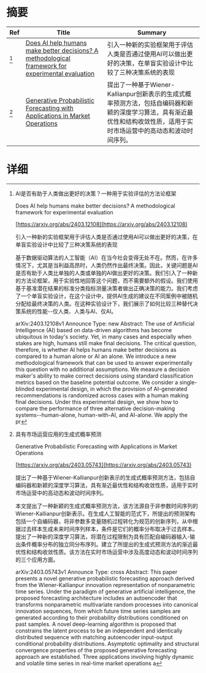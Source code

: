# 摘要

| Ref | Title | Summary |
| --- | --- | --- |
| [^1] | [Does AI help humans make better decisions? A methodological framework for experimental evaluation](https://arxiv.org/abs/2403.12108) | 引入一种新的实验框架用于评估人类是否通过使用AI可以做出更好的决策，在单盲实验设计中比较了三种决策系统的表现 |
| [^2] | [Generative Probabilistic Forecasting with Applications in Market Operations](https://arxiv.org/abs/2403.05743) | 提出了一种基于Wiener-Kallianpur创新表示的生成式概率预测方法，包括自编码器和新颖的深度学习算法，具有渐近最优性和结构收敛性质，适用于实时市场运营中的高动态和波动时间序列。 |

# 详细

[^1]: AI是否有助于人类做出更好的决策？一种用于实验评估的方法论框架

    Does AI help humans make better decisions? A methodological framework for experimental evaluation

    [https://arxiv.org/abs/2403.12108](https://arxiv.org/abs/2403.12108)

    引入一种新的实验框架用于评估人类是否通过使用AI可以做出更好的决策，在单盲实验设计中比较了三种决策系统的表现

    

    基于数据驱动算法的人工智能（AI）在当今社会变得无处不在。然而，在许多情况下，尤其是当利益高昂时，人类仍然作出最终决策。因此，关键问题是AI是否有助于人类比单独的人类或单独的AI做出更好的决策。我们引入了一种新的方法论框架，用于实验性地回答这个问题，而不需要额外的假设。我们使用基于基准潜在结果的标准分类指标测量决策者做出正确决策的能力。我们考虑了一个单盲实验设计，在这个设计中，提供AI生成的建议在不同案例中被随机分配给最终决策的人类。在这种实验设计下，我们展示了如何比较三种替代决策系统的性能--仅人类、人类与AI、仅AI。

    arXiv:2403.12108v1 Announce Type: new  Abstract: The use of Artificial Intelligence (AI) based on data-driven algorithms has become ubiquitous in today's society. Yet, in many cases and especially when stakes are high, humans still make final decisions. The critical question, therefore, is whether AI helps humans make better decisions as compared to a human alone or AI an alone. We introduce a new methodological framework that can be used to answer experimentally this question with no additional assumptions. We measure a decision maker's ability to make correct decisions using standard classification metrics based on the baseline potential outcome. We consider a single-blinded experimental design, in which the provision of AI-generated recommendations is randomized across cases with a human making final decisions. Under this experimental design, we show how to compare the performance of three alternative decision-making systems--human-alone, human-with-AI, and AI-alone. We apply the pr
    
[^2]: 具有市场运营应用的生成式概率预测

    Generative Probabilistic Forecasting with Applications in Market Operations

    [https://arxiv.org/abs/2403.05743](https://arxiv.org/abs/2403.05743)

    提出了一种基于Wiener-Kallianpur创新表示的生成式概率预测方法，包括自编码器和新颖的深度学习算法，具有渐近最优性和结构收敛性质，适用于实时市场运营中的高动态和波动时间序列。

    

    本文提出了一种新颖的生成式概率预测方法，该方法源自于非参数时间序列的Wiener-Kallianpur创新表示。在生成人工智能的范式下，所提出的预测架构包括一个自编码器，将非参数多变量随机过程转化为规范的创新序列，从中根据过去样本生成未来时间序列样本，条件是它们的概率分布取决于过去样本。提出了一种新的深度学习算法，将潜在过程限制为具有匹配自编码器输入-输出条件概率分布的独立同分布序列。建立了所提出的生成式预测方法的渐近最优性和结构收敛性质。该方法在实时市场运营中涉及高度动态和波动时间序列的三个应用方面。

    arXiv:2403.05743v1 Announce Type: cross  Abstract: This paper presents a novel generative probabilistic forecasting approach derived from the Wiener-Kallianpur innovation representation of nonparametric time series. Under the paradigm of generative artificial intelligence, the proposed forecasting architecture includes an autoencoder that transforms nonparametric multivariate random processes into canonical innovation sequences, from which future time series samples are generated according to their probability distributions conditioned on past samples. A novel deep-learning algorithm is proposed that constrains the latent process to be an independent and identically distributed sequence with matching autoencoder input-output conditional probability distributions. Asymptotic optimality and structural convergence properties of the proposed generative forecasting approach are established. Three applications involving highly dynamic and volatile time series in real-time market operations a
    

